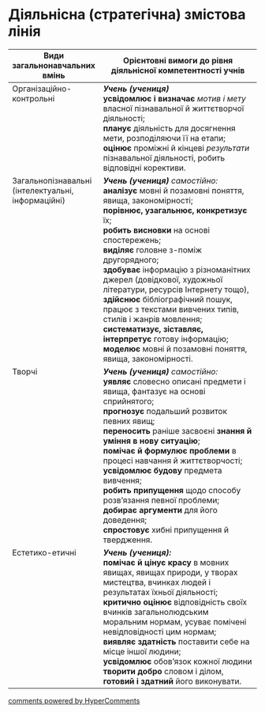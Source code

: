 <div id="hypercomments_widget" class="js-hypercomments-widget invisible"></div>

# Діяльнісна (стратегічна) змістова лінія

<table>
  <tr>
    <td width="30%" align="center"><b>Види загальнонавчальних вмінь</b></td>
    <td width="70%" align="center"><b>Орієнтовні вимоги до рівня діяльнісної компетентності  учнів</b></td>
  </tr>
<tbody>
  <tr>
    <td width="30%" style="vertical-align:top !important;">
Організаційно-контрольні
</td>
    <td width="70%" style="vertical-align:top !important;">
<i><b>Учень (учениця)</b></i><br>
<b>усвідомлює i визначає</b> <i>мотив і мету</i>   власної пізнавальної  й життєтворчої діяльності;<br>
<b>планує</b> діяльність для досягнення мети, розподіляючи її на етапи;<br>
<b>оцінює</b> проміжні й кінцеві  <i>результати</i> пізнавальної діяльності, робить відповідні корективи.</td>
  </tr>
  <tr>
    <td width="30%" style="vertical-align:top !important;">
Загальнопізнавальні (інтелектуальні, інформаційні)
</td>
    <td width="70%" style="vertical-align:top !important;">
<i><b>Учень (учениця)</b></i> <i>самостійно: </i><br>
<b>аналізує</b> мовні й позамовні поняття, явища, закономірності; <br>
<b>порівнює, узагальнює, конкретизує</b> їх;<br> 
<b>робить висновки</b>  на основі спостережень;<br>
<b>виділяє</b> головне з-поміж другорядного;<br>
<b>здобуває</b>  інформацію з різноманітних джерел (довідкової, художньої літератури, ресурсів Інтернету тощо),  <b>здійснює</b>  бібліографічний пошук, працює  з текстами  вивчених типів, стилів і жанрів мовлення;<br>
<b>систематизує, зіставляє, інтерпретує</b> готову інформацію;<br>
<b>моделює</b> мовні й позамовні поняття, явища, закономірності.
</td>
  </tr>
  <tr>
    <td width="30%" style="vertical-align:top !important;">
Творчі
</td>
    <td width="70%" style="vertical-align:top !important;">
<i><b>Учень (учениця)</b></i> <i>самостійно:</i><br>
<b>уявляє</b> словесно описані предмети і явища, фантазує на основі сприйнятого;<br>
<b>прогнозує</b> подальший розвиток певних явищ;<br>
<b>переносить</b> раніше засвоєні <b>знання й уміння в нову ситуацію</b>;<br>
<b>помічає й формулює проблеми</b> в процесі навчання й життєтворчості;<br>
<b>усвідомлює будову</b> предмета вивчення;<br>
<b>робить припущення</b> щодо способу розв’язання певної проблеми; <br>
<b>добирає аргументи</b> для  його доведення;<br>
<b>спростовує</b>  хибні припущення й твердження.
</td>
  </tr>
  <tr>
    <td width="30%" style="vertical-align:top !important;">
Естетико-етичні
</td>
    <td width="70%" style="vertical-align:top !important;">
<i><b>Учень (учениця):</b></i> <br><b>помічає й цінує красу</b> в мовних явищах, явищах природи, у творах мистецтва, вчинках  людей і результатах їхньої діяльності;<br>
<b>критично оцінює</b> відповідність своїх вчинків загальнолюдським моральним нормам, усуває  помічені невідповідності цим нормам; <br>
<b>виявляє здатність</b> поставити себе на місце іншої людини;<br>
<b>усвідомлює</b> обов’язок кожної людини <b>творити добро</b> словом і ділом, <b>готовий і здатний</b>  його виконувати.
</td>
  </tr>
</tbody>
</table>

<div class="js-hypercomments-container">
<a href="http://hypercomments.com" class="hc-link" title="comments widget">comments powered by HyperComments</a>
</div>